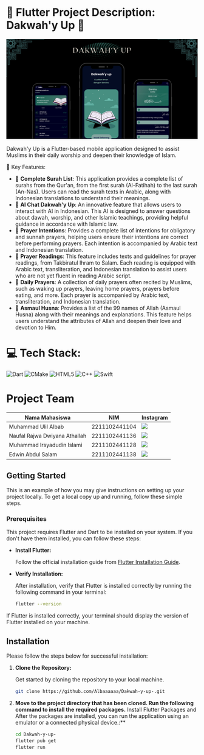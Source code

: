 # 🌟 Flutter Project Description: Dakwah'y Up 🌟

![Mockup 1](https://github.com/Albaaaaaa/Dakwah-y-up-/blob/main/assets/images/Black%20%26%20White%20Fashion%20Phone%20Mockup%20Facebook%20Ad.png)

Dakwah'y Up is a Flutter-based mobile application designed to assist Muslims in their daily worship and deepen their knowledge of Islam.

🌟 Key Features:
- 📜 **Complete Surah List**: This application provides a complete list of surahs from the Qur'an, from the first surah (Al-Fatihah) to the last surah (An-Nas). Users can read the surah texts in Arabic, along with Indonesian translations to understand their meanings.
- 🤖 **AI Chat Dakwah'y Up**: An innovative feature that allows users to interact with AI in Indonesian. This AI is designed to answer questions about dawah, worship, and other Islamic teachings, providing helpful guidance in accordance with Islamic law.
- 🙏 **Prayer Intentions**: Provides a complete list of intentions for obligatory and sunnah prayers, helping users ensure their intentions are correct before performing prayers. Each intention is accompanied by Arabic text and Indonesian translation.
- 📖 **Prayer Readings**: This feature includes texts and guidelines for prayer readings, from Takbiratul Ihram to Salam. Each reading is equipped with Arabic text, transliteration, and Indonesian translation to assist users who are not yet fluent in reading Arabic script.
- 📿 **Daily Prayers**: A collection of daily prayers often recited by Muslims, such as waking up prayers, leaving home prayers, prayers before eating, and more. Each prayer is accompanied by Arabic text, transliteration, and Indonesian translation.
- 🌹 **Asmaul Husna**: Provides a list of the 99 names of Allah (Asmaul Husna) along with their meanings and explanations. This feature helps users understand the attributes of Allah and deepen their love and devotion to Him.


# 💻 Tech Stack:
![Dart](https://img.shields.io/badge/dart-%230175C2.svg?style=flat-square&logo=dart&logoColor=white) ![CMake](https://img.shields.io/badge/CMake-%23008FBA.svg?style=flat-square&logo=cmake&logoColor=white) ![HTML5](https://img.shields.io/badge/html5-%23E34F26.svg?style=flat-square&logo=html5&logoColor=white) ![C++](https://img.shields.io/badge/c++-%2300599C.svg?style=flat-square&logo=c%2B%2B&logoColor=white) ![Swift](https://img.shields.io/badge/swift-F54A2A?style=flat-square&logo=swift&logoColor=white)

# Project Team

| Nama Mahasiswa                     | NIM               | Instagram                                           |
|------------------------------------|-------------------|-----------------------------------------------------|
| Muhammad Ulil Albab                | 2211102441104     | <a href="https://www.instagram.com/lil.albaa" target="_blank"><img src="https://img.icons8.com/color/30/000000/instagram-new.png"/></a>            |
| Naufal Rajwa Dwiyana Athallah      | 2211102441136     | <a href="https://www.instagram.com/onlynau_u" target="_blank"><img src="https://img.icons8.com/color/30/000000/instagram-new.png"/></a>           |
| Muhammad Irsyadudin Islami         | 2211102441128     | <a href="https://www.instagram.com/arv.vaa" target="_blank"><img src="https://img.icons8.com/color/30/000000/instagram-new.png"/></a>      |
| Edwin Abdul Salam                  | 2211102441138     | <a href="https://www.instagram.com/edwinabdulsalam" target="_blank"><img src="https://img.icons8.com/color/30/000000/instagram-new.png"/></a>           |

<!-- Proudly created with GPRM ( https://gprm.itsvg.in ) -->
## Getting Started

This is an example of how you may give instructions on setting up your project locally. To get a local copy up and running, follow these simple steps.

### Prerequisites

This project requires Flutter and Dart to be installed on your system. If you don't have them installed, you can follow these steps:

- **Install Flutter:**

  Follow the official installation guide from [Flutter Installation Guide](https://flutter.dev/docs/get-started/install).

- **Verify Installation:**

  After installation, verify that Flutter is installed correctly by running the following command in your terminal:

  ```sh
  flutter --version
If Flutter is installed correctly, your terminal should display the version of Flutter installed on your machine.

## Installation

Please follow the steps below for successful installation:

1. **Clone the Repository:**

   Get started by cloning the repository to your local machine.

   ```sh
   git clone https://github.com/Albaaaaaa/Dakwah-y-up-.git

2. **Move to the project directory that has been cloned. Run the following command to install the required packages.**
Install Flutter Packages and After the packages are installed, you can run the application using an emulator or a connected physical device.:**

   ```sh
   cd Dakwah-y-up-
   flutter pub get
   flutter run
